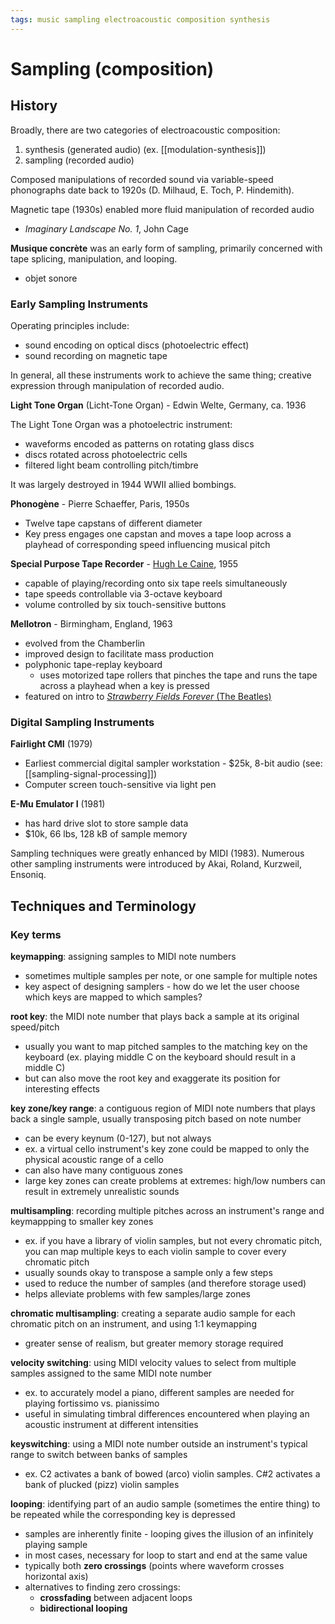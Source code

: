 ```yaml
---
tags: music sampling electroacoustic composition synthesis
---
```


# Sampling (composition)

## History

Broadly, there are two categories of electroacoustic composition:

1. synthesis (generated audio) (ex. [[modulation-synthesis]])
2. sampling (recorded audio)

Composed manipulations of recorded sound via variable-speed phonographs date back to 1920s (D. Milhaud, E. Toch, P. Hindemith).

Magnetic tape (1930s) enabled more fluid manipulation of recorded audio

- _Imaginary Landscape No. 1_, John Cage

**Musique concrète** was an early form of sampling, primarily concerned with tape splicing, manipulation, and looping.

- objet sonore

### Early Sampling Instruments

Operating principles include:

- sound encoding on optical discs (photoelectric effect)
- sound recording on magnetic tape

In general, all these instruments work to achieve the same thing; creative expression through manipulation of recorded audio.

**Light Tone Organ** (Licht-Tone Organ) - Edwin Welte, Germany, ca. 1936

The Light Tone Organ was a photoelectric instrument:

- waveforms encoded as patterns on rotating glass discs
- discs rotated across photoelectric cells
- filtered light beam controlling pitch/timbre

It was largely destroyed in 1944 WWII allied bombings.

**Phonogène** - Pierre Schaeffer, Paris, 1950s

- Twelve tape capstans of different diameter
- Key press engages one capstan and moves a tape loop across a playhead of corresponding speed influencing musical pitch

**Special Purpose Tape Recorder** - [Hugh Le Caine](https://hughlecaine.com/en/), 1955

- capable of playing/recording onto six tape reels simultaneously
- tape speeds controllable via 3-octave keyboard
- volume controlled by six touch-sensitive buttons

**Mellotron** - Birmingham, England, 1963

- evolved from the Chamberlin
- improved design to facilitate mass production
- polyphonic tape-replay keyboard
  - uses motorized tape rollers that pinches the tape and runs the tape across a playhead when a key is pressed
- featured on intro to [_Strawberry Fields Forever_ (The Beatles)](https://open.spotify.com/track/3Am0IbOxmvlSXro7N5iSfZ?si=b8928693a63f412d)

### Digital Sampling Instruments

**Fairlight CMI** (1979)

- Earliest commercial digital sampler workstation - $25k, 8-bit audio (see: [[sampling-signal-processing]])
- Computer screen touch-sensitive via light pen

**E-Mu Emulator I** (1981)

- has hard drive slot to store sample data
- $10k, 66 lbs, 128 kB of sample memory

Sampling techniques were greatly enhanced by MIDI (1983). Numerous other sampling instruments were introduced by Akai, Roland, Kurzweil, Ensoniq.

## Techniques and Terminology

### Key terms

**keymapping**: assigning samples to MIDI note numbers

- sometimes multiple samples per note, or one sample for multiple notes
- key aspect of designing samplers - how do we let the user choose which keys are mapped to which samples?

**root key**: the MIDI note number that plays back a sample at its original speed/pitch

- usually you want to map pitched samples to the matching key on the keyboard (ex. playing middle C on the keyboard should result in a middle C)
- but can also move the root key and exaggerate its position for interesting effects

**key zone/key range**: a contiguous region of MIDI note numbers that plays back a single sample, usually transposing pitch based on note number

- can be every keynum (0-127), but not always
- ex. a virtual cello instrument's key zone could be mapped to only the physical acoustic range of a cello
- can also have many contiguous zones
- large key zones can create problems at extremes: high/low numbers can result in extremely unrealistic sounds

**multisampling**: recording multiple pitches across an instrument's range and keymappping to smaller key zones

- ex. if you have a library of violin samples, but not every chromatic pitch, you can map multiple keys to each violin sample to cover every chromatic pitch
- usually sounds okay to transpose a sample only a few steps
- used to reduce the number of samples (and therefore storage used)
- helps alleviate problems with few samples/large zones

**chromatic multisampling**: creating a separate audio sample for each chromatic pitch on an instrument, and using 1:1 keymapping

- greater sense of realism, but greater memory storage required

**velocity switching**: using MIDI velocity values to select from multiple samples assigned to the same MIDI note number

- ex. to accurately model a piano, different samples are needed for playing fortissimo vs. pianissimo
- useful in simulating timbral differences encountered when playing an acoustic instrument at different intensities

**keyswitching**: using a MIDI note number outside an instrument's typical range to switch between banks of samples

- ex. C2 activates a bank of bowed (arco) violin samples. C#2 activates a bank of plucked (pizz) violin samples

**looping**: identifying part of an audio sample (sometimes the entire thing) to be repeated while the corresponding key is depressed

- samples are inherently finite - looping gives the illusion of an infinitely playing sample
- in most cases, necessary for loop to start and end at the same value
- typically both **zero crossings** (points where waveform crosses horizontal axis)
- alternatives to finding zero crossings:
  - **crossfading** between adjacent loops
  - **bidirectional looping**
